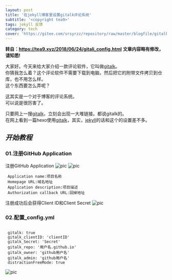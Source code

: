 ```yaml
---
layout: post
title: '在jekyll博客里设置gitalk评论系统'
subtitle: '<copyright tea9>'
tags: jekyll 反馈
category: tech
cover: 'https://gitee.com/srsyrzz/repository/raw/master/blogfile/gitalk/gitalk.svg'
---
```

**转自：https://tea9.xyz/2018/06/24/gitali_config.html**
**文章内容略有修改，请知悉!**

大家好。今天来给大家介绍一款评论软件，它叫做[gitalk](https://gitalk.github.io)。  
你猜我怎么着？这个评论软件不需要下载到电脑，然后把它的附带文件拷贝到仓库，也不用怎么样。  
这个东西要怎么弄呢？  
  
这其实是一个对于博客的评论系统。  
可以说是很厉害了。  
  
只要网上一搜[gitalk](https://gitalk.github.io)，立刻会出现一大堆链接。都说gitalk的。  
在网上看到一篇hexo使用[gitalk](https://gitalk.github.io)，其实，[jekyll](https://jekyllrb.com)的话和这个的设置差不多。  
  
*开始教程*
---
### 01.注册GitHub Application
注册GitHub Application
![pic](https://coding.net/u/tea9/p/image/git/raw/master/blog_img/07/01.png)
![pic](https://coding.net/u/tea9/p/image/git/raw/master/blog_img/07/01.png)
```github
 Application name:项目名称  
 Homepage URL:域名地址  
 Application description:项目描述  
 Authorization callback URL:回掉地址  
```
注册成功后会获得Client ID和Client Secret
![pic](https://coding.net/u/tea9/p/image/git/raw/master/blog_img/07/02.png)

### 02.配置_config.yml
  
```object

 gitalk: true
 gitalk_clientID: 'clientID'
 gitalk_Secret: 'Secret'
 gitalk_repo: '用户名.github.io'
 gitalk_owner: 'github用户名'
 gitalk_admin: 'github用户名'
 distractionFreeMode: true
```
![pic](https://coding.net/u/tea9/p/image/git/raw/master/blog_img/07/03.png)
